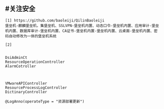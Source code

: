 #关注安全
---

	[1] https://github.com/baoleiji/QilinBaoleiji
	堡垒机-麒麟堡垒机，集堡垒机、SSLVPN-堡垒机内置、动态口令-堡垒机内置、应用审计-堡垒机内置、数据库审计-堡垒机内置、CA证书-堡垒机内置-堡垒机内置、云桌面-堡垒机内置、密码自动修改为一体的堡垒机系统 

	[2] 


	DsiAdminCt
	ResourceOperationController
	AlarmCotroller



	VMwareAPIController
	ResourceProcessLogController
	DictinaryController

	@LogAnno(operateType = "资源部署更新")